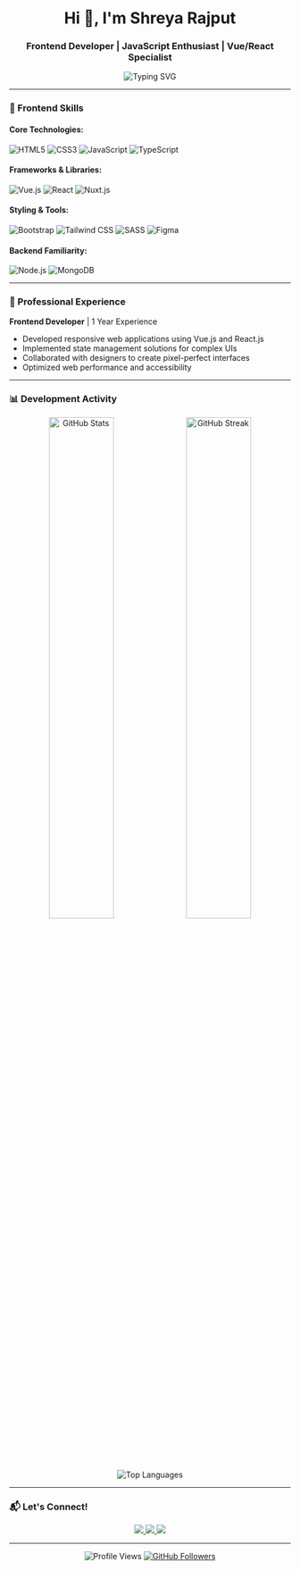 <h1 align="center">Hi 👋, I'm Shreya Rajput</h1>
<h3 align="center">Frontend Developer | JavaScript Enthusiast | Vue/React Specialist</h3>

<p align="center">
  <img src="https://readme-typing-svg.herokuapp.com?font=Fira+Code&size=22&pause=1000&color=4FC08D&center=true&width=440&lines=Responsive+Web+Design;Interactive+UI+Development;Vue.js+%7C+React.js+Developer;JavaScript+%7C+ES6+Expert;Clean+Code+Advocate" alt="Typing SVG" />
</p>

---

### 🎨 Frontend Skills

#### Core Technologies:
![HTML5](https://img.shields.io/badge/HTML5-E34F26?style=for-the-badge&logo=html5&logoColor=white)
![CSS3](https://img.shields.io/badge/CSS3-1572B6?style=for-the-badge&logo=css3&logoColor=white)
![JavaScript](https://img.shields.io/badge/JavaScript-F7DF1E?style=for-the-badge&logo=javascript&logoColor=black)
![TypeScript](https://img.shields.io/badge/TypeScript-007ACC?style=for-the-badge&logo=typescript&logoColor=white)

#### Frameworks & Libraries:
![Vue.js](https://img.shields.io/badge/Vue.js-35495E?style=for-the-badge&logo=vue.js&logoColor=4FC08D)
![React](https://img.shields.io/badge/React-20232A?style=for-the-badge&logo=react&logoColor=61DAFB)
![Nuxt.js](https://img.shields.io/badge/Nuxt.js-00C58E?style=for-the-badge&logo=nuxt.js&logoColor=white)

#### Styling & Tools:
![Bootstrap](https://img.shields.io/badge/Bootstrap-563D7C?style=for-the-badge&logo=bootstrap&logoColor=white)
![Tailwind CSS](https://img.shields.io/badge/Tailwind_CSS-38B2AC?style=for-the-badge&logo=tailwind-css&logoColor=white)
![SASS](https://img.shields.io/badge/SASS-hotpink.svg?style=for-the-badge&logo=SASS&logoColor=white)
![Figma](https://img.shields.io/badge/Figma-F24E1E?style=for-the-badge&logo=figma&logoColor=white)

#### Backend Familiarity:
![Node.js](https://img.shields.io/badge/Node.js-339933?style=for-the-badge&logo=nodedotjs&logoColor=white)
![MongoDB](https://img.shields.io/badge/MongoDB-4EA94B?style=for-the-badge&logo=mongodb&logoColor=white)

---

### 💼 Professional Experience

**Frontend Developer** | 1 Year Experience  
- Developed responsive web applications using Vue.js and React.js
- Implemented state management solutions for complex UIs
- Collaborated with designers to create pixel-perfect interfaces
- Optimized web performance and accessibility

---

### 📊 Development Activity

<p align="center">
  <img src="https://github-readme-stats.vercel.app/api?username=yourusername&show_icons=true&theme=dracula&count_private=true" alt="GitHub Stats" width="48%"/>
  <img src="https://github-readme-streak-stats.herokuapp.com/?user=yourusername&theme=dracula" alt="GitHub Streak" width="48%"/>
</p>

<p align="center">
  <img src="https://github-readme-stats.vercel.app/api/top-langs/?username=yourusername&layout=compact&theme=dracula&hide=php" alt="Top Languages"/>
</p>

---

### 📬 Let's Connect!

<p align="center">
  <a href="https://www.linkedin.com/in/shreya-rajput-4bba16360/">
    <img src="https://img.shields.io/badge/LinkedIn-0077B5?style=for-the-badge&logo=linkedin&logoColor=white"/>
  </a>
  <a href="mailto:youremail@example.com">
    <img src="https://img.shields.io/badge/Gmail-D14836?style=for-the-badge&logo=gmail&logoColor=white"/>
  </a>
  <a href="https://twitter.com/yourusername">
    <img src="https://img.shields.io/badge/Twitter-1DA1F2?style=for-the-badge&logo=twitter&logoColor=white"/>
  </a>
</p>

---

<p align="center">
  <img src="https://komarev.com/ghpvc/?username=yourusername&label=Profile+Views&color=blueviolet&style=flat" alt="Profile Views"/>
  <a href="https://github.com/yourusername?tab=followers">
    <img src="https://img.shields.io/github/followers/yourusername?label=Follow&style=social" alt="GitHub Followers"/>
  </a>
</p>
